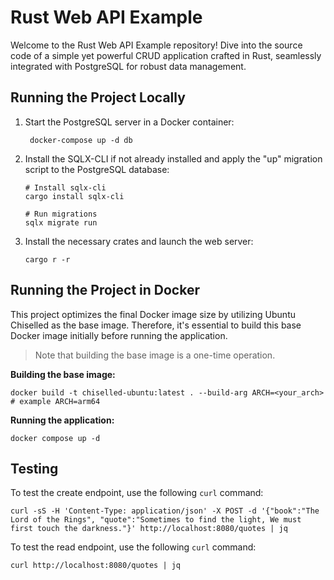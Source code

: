 # Rust Web API Example
Welcome to the Rust Web API Example repository! Dive into the source code of a simple yet powerful CRUD application crafted in Rust, seamlessly integrated with PostgreSQL for robust data management.

## Running the Project Locally
1. Start the PostgreSQL server in a Docker container:

   ```shell
    docker-compose up -d db
   ```
2. Install the SQLX-CLI if not already installed and apply the "up" migration script to the PostgreSQL database:

   ```shell
   # Install sqlx-cli
   cargo install sqlx-cli
   
   # Run migrations
   sqlx migrate run
   ```
3. Install the necessary crates and launch the web server:

   ```shell
   cargo r -r
   ```
## Running the Project in Docker
This project optimizes the final Docker image size by utilizing Ubuntu Chiselled as the base image. Therefore, it's essential to build this base Docker image initially before running the application. 

> Note that building the base image is a one-time operation.

**Building the base image:**
 ```shell
 docker build -t chiselled-ubuntu:latest . --build-arg ARCH=<your_arch> # example ARCH=arm64
 ```

**Running the application:**
```shell
docker compose up -d
```

## Testing
To test the create endpoint, use the following `curl` command:

```shell
curl -sS -H 'Content-Type: application/json' -X POST -d '{"book":"The Lord of the Rings", "quote":"Sometimes to find the light, We must first touch the darkness."}' http://localhost:8080/quotes | jq
```

To test the read endpoint, use the following `curl` command:
```shell
curl http://localhost:8080/quotes | jq
```